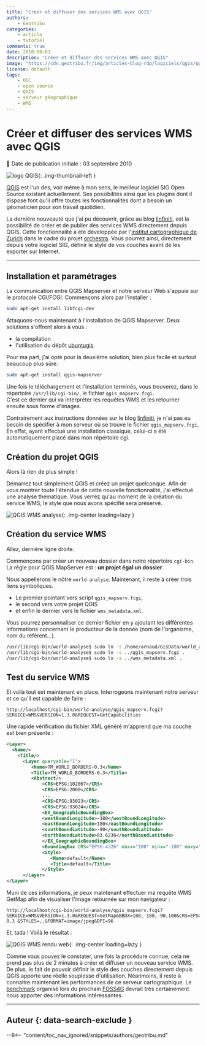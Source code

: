 ```yaml
---
title: "Créer et diffuser des services WMS avec QGIS"
authors:
    - Geotribu
categories:
    - article
    - tutoriel
comments: true
date: 2010-09-03
description: "Créer et diffuser des services WMS avec QGIS"
image: "https://cdn.geotribu.fr/img/articles-blog-rdp/logiciels/qgis/qgis_net.png"
license: default
tags:
    - OGC
    - open source
    - QGIS
    - serveur géographique
    - WMS
---
```


# Créer et diffuser des services WMS avec QGIS

:calendar: Date de publication initiale : 03 septembre 2010

![logo QGIS](https://cdn.geotribu.fr/img/logos-icones/logiciels_librairies/qgis.png "logo QGIS"){: .img-thumbnail-left }

[QGIS](https://www.qgis.org/) est l'un des, voir même à mon sens, le meilleur logiciel SIG Open Source existant actuellement. Ses possibilités ainsi que les plugins dont il dispose font qu'il offre toutes les fonctionnalités dont a besoin un géomaticien pour son travail quotidien.

La dernière nouveauté que j'ai pu découvrir, grâce au blog [linfiniti](http://linfiniti.com/2010/08/qgis-mapserver-a-wms-server-for-the-masses/), est la possibilité de créer et de publier des services WMS directement depuis QGIS. Cette fonctionnalité a été développée par l'[institut cartographique de Zurich](https://www.karto.ethz.ch/) dans le cadre du projet [orchestra](http://www.eu-orchestra.org/). Vous pourrez ainsi, directement depuis votre logiciel SIG, définir le style de vos couches avant de les exporter sur Internet.

----

## Installation et paramétrages

La communication entre QGIS Mapserver et notre serveur Web s'appuie sur le protocole CGI/FCGI. Commençons alors par l'installer :

```bash
sudo apt-get install libfcgi-dev
```

Attaquons-nous maintenant à l'installation de QGIS Mapserver. Deux solutions s'offrent alors à vous :

- la compilation
- l'utilisation du dépôt [ubuntugis](https://launchpad.net/~ubuntugis/+archive/ubuntugis-unstable).

Pour ma part, j'ai opté pour la deuxième solution, bien plus facile et surtout beaucoup plus sûre.

```bash
sudo apt-get install qgis-mapserver
```

Une fois le téléchargement et l'installation terminés, vous trouverez, dans le répertoire `/usr/lib/cgi-bin/`, le fichier `qgis_mapserv.fcgi`.  
C'est ce dernier qui va interpréter les requêtes WMS et les retourner ensuite sous forme d'images.

Contrairement aux instructions données sur le blog [linfiniti](http://linfiniti.com/2010/08/qgis-mapserver-a-wms-server-for-the-masses/), je n'ai pas eu besoin de spécifier à mon serveur où se trouve le fichier `qgis_mapserv.fcgi`. En effet, ayant effectué une installation classique, celui-ci a été automatiquement placé dans mon répertoire cgi.

## Création du projet QGIS

Alors là rien de plus simple !

Démarrez tout simplement QGIS et créez un projet quelconque. Afin de vous montrer toute l'étendue de cette nouvelle fonctionnalité, j'ai effectué une analyse thématique. Vous verrez qu'au moment de la création du service WMS, le style que nous avons spécifié sera préservé.

![QGIS WMS analyse](https://cdn.geotribu.fr/img/articles-blog-rdp/logiciels/qgis/analyse_qgis.png "QGIS WMS analyse"){: .img-center loading=lazy }

## Création du service WMS

Allez, dernière ligne droite.

Commençons par créer un nouveau dossier dans notre répertoire `cgi-bin`. La règle pour QGIS MapServer est : **un projet égal un dossier**.

Nous appellerons le nôtre `world-analyse`. Maintenant, il reste à créer trois liens symboliques.

- Le premier pointant vers script `qgis_mapserv.fcgi`,
- le second vers votre projet QGIS
- et enfin le dernier vers le fichier `wms_metadata.xml`.

Vous pourrez personnaliser ce dernier fichier en y ajoutant les différentes informations concernant le producteur de la donnée (nom de l'organisme, nom du référent...).

```bash
/usr/lib/cgi-bin/world-analyse$ sudo ln -s /home/arnaud/GisData/world_analyse.qgs .
/usr/lib/cgi-bin/world-analyse$ sudo ln -s ../qgis_mapserv.fcgi .  
/usr/lib/cgi-bin/world-analyse$ sudo ln -s ../wms_metadata.xml .
```

## Test du service WMS

Et voilà tout est maintenant en place. Interrogeons maintenant notre serveur et ce qu'il est capable de faire :

```http
http://localhost/cgi-bin/world-analyse/qgis_mapserv.fcgi?SERVICE=WMS&VERSION=1.3.0&REQUEST=GetCapabilities
```

Une rapide vérification du fichier XML généré m'apprend que ma couche est bien présente :

```xml
<Layer>
  <Name/>
    <Title/>
      <Layer queryable="1">
         <Name>TM_WORLD_BORDERS-0.3</Name>
         <Title>TM_WORLD_BORDERS-0.3</Title>
         <Abstract/>
             <CRS>EPSG:102067</CRS>
             <CRS>EPSG:2000</CRS>
             ...
             <CRS>EPSG:93023</CRS>
             <CRS>EPSG:93024</CRS>
             <EX_GeographicBoundingBox>
             <westBoundLongitude>-180</westBoundLongitude>
             <eastBoundLongitude>180</eastBoundLongitude>
             <southBoundLatitude>-90</southBoundLatitude>
             <northBoundLatitude>83.6236</northBoundLatitude>
             </EX_GeographicBoundingBox>
             <BoundingBox CRS="EPSG:4326" maxx="180" minx="-180" maxy="83.6236" miny="-90"/>
             <Style>
                <Name>default</Name>
                <Title>default</Title>
             </Style>
      </Layer>
</Layer>
```

Muni de ces informations, je peux maintenant effectuer ma requête WMS GetMap afin de visualiser l'image retournée sur mon navigateur :

```http
http://localhost/cgi-bin/world-analyse/qgis_mapserv.fcgi?SERVICE=WMS&VERSION=1.3.0&REQUEST=GetMap&BBOX=100,-180,-90,100&CRS=EPSG:4326&WIDTH=800&HEIGHT=400&LAYERS=TM_WORLD_BORDERS-0.3 &STYLES=,,&FORMAT=image/jpeg&DPI=96
```

Et, tada ! Voilà le résultat :

![QGIS WMS rendu web](https://cdn.geotribu.fr/img/articles-blog-rdp/logiciels/qgis/qgis_net.png "QGIS WMS rendu web"){: .img-center loading=lazy }

Comme vous pouvez le constater, une fois la procédure connue, cela ne prend pas plus de 2 minutes à créer et diffuser un nouveau service WMS. De plus, le fait de pouvoir définir le style des couches directement depuis QGIS apporte une réelle souplesse d'utilisation. Néanmoins, il reste à connaitre maintenant les performances de ce serveur cartographique. Le [benchmark](http://blog.opengeo.org/2010/08/16/wms-benchmarking/) organisé lors du prochain [FOSS4G](http://2010.foss4g.org/) devrait très certainement nous apporter des informations intéressantes.

----

## Auteur {: data-search-exclude }

--8<-- "content/toc_nav_ignored/snippets/authors/geotribu.md"
